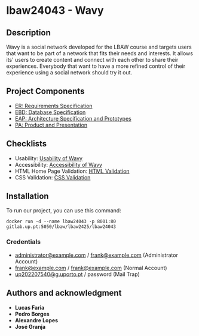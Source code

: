 # lbaw24043 - Wavy 

## Description
Wavy is a social network developed for the LBAW course and targets users that want to be part of a network that fits their needs and interests. It allows its' users to create content and connect with each other to share their experiences. Everybody that want to have a more refined control of their experience using a social network should try it out.

## Project Components

* [ER: Requirements Specification](https://gitlab.up.pt/lbaw/lbaw2425/lbaw24043/-/wikis/ER)
* [EBD: Database Specification](https://gitlab.up.pt/lbaw/lbaw2425/lbaw24043/-/wikis/EBD)
* [EAP: Architecture Specification and Prototypes](https://gitlab.up.pt/lbaw/lbaw2425/lbaw24043/-/wikis/EAP)
* [PA: Product and Presentation](https://gitlab.up.pt/lbaw/lbaw2425/lbaw24043/-/wikis/PA)

## Checklists

* Usability: [Usability of Wavy](https://gitlab.up.pt/lbaw/lbaw2425/lbaw24043/-/blob/main/docs/usabilidade.pdf)
* Accessibility: [Accessibility of Wavy](https://gitlab.up.pt/lbaw/lbaw2425/lbaw24043/-/blob/main/docs/acessibilidade.pdf)
* HTML Home Page Validation: [HTML Validation](https://gitlab.up.pt/lbaw/lbaw2425/lbaw24043/-/blob/main/docs/homepagehtml.pdf)
* CSS Validation: [CSS Validation](https://gitlab.up.pt/lbaw/lbaw2425/lbaw24043/-/blob/main/docs/cssvalidation.pdf)

## Installation
To run our project, you can use this command:

`docker run -d --name lbaw24043 -p 8001:80 gitlab.up.pt:5050/lbaw/lbaw2425/lbaw24043`

### Credentials

- administrator@example.com / frank@example.com (Administrator Account)
- frank@example.com / frank@example.com (Normal Account)
- up202207540@g.uporto.pt / password (Mail Trap)

## Authors and acknowledgment

* **Lucas Faria**
* **Pedro Borges**
* **Alexandre Lopes**
* **José Granja**
